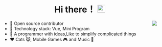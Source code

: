 <div align="center">
  <h1> Hi there！ <img src="https://media.giphy.com/media/hvRJCLFzcasrR4ia7z/giphy.gif" width="25px"></h1>
</div>
<img align="right" src="https://github-readme-stats.vercel.app/api?username=1977474741&theme=dark&show_icons=true&include_all_commits=true&bg_color=20,313131,0d1117&hide=contribs&hide_border=true" />

- 🚢 Open source contributor
- 🔭 Technology stack: Vue, Mini Program
- 💬 A programmer with ideas,Like to simplify complicated things
- ❤️ Cats 😸, Mobile Games 🎮 and  Music 🎵
<!--
**1977474741/1977474741** is a ✨ _special_ ✨ repository because its `README.md` (this file) appears on your GitHub profile.

Here are some ideas to get you started:

- 🔭 I’m currently working on ...
- 🌱 I’m currently learning ...
- 👯 I’m looking to collaborate on ...
- 💬 Ask me about ...
- 📫 How to reach me: ...
-->

